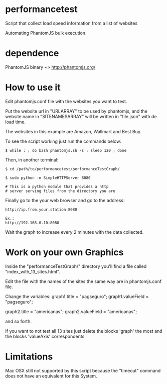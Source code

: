 performancetest
===============

Script that collect load speed information from a list of websites

Automating PhantomJS bulk execution.

dependence
===============
PhantomJS binary ~> http://phantomjs.org/

How to use it
===============

Edit phantomjs.conf file with the websites you want to test.

Put the website url in "URLARRAY" to be used by phantomjs, and the website name in "SITENAMESARRAY" will be written in "file.json" with de load time.

The websites in this example are Amazon, Wallmart and Best Buy.

To see the script working just run the commands below:

	$ while : ; do bash phantomjs.sh -s ; sleep 120 ; done

Then, in another terminal:

	$ cd /path/to/performancetest/performanceTestGraph/

	$ sudo python -m SimpleHTTPServer 8080

	# This is a python module that provides a http
	# server serving files from the directory you are

Finally go to the your web browser and go to the address:

	http://ip.from.your.station:8080

	Ex.:
	http://192.168.0.10:8080

Wait the graph to increase every 2 minutes with the data collected.

Work on your own Graphics
===============

Inside the "performanceTestGraph/" directory you'll find a file called "index_with_13_sites.html".

Edit the file with the names of the sites the same way are in phantomjs.conf file.

Change the variables:
graph1.title = "pagseguro";
graph1.valueField = "pagseguro";

graph2.title = "americanas";
graph2.valueField = "americanas";

and so forth.

If you want to not test all 13 sites just delete the blocks 'graph' the most and the blocks 'valueAxis' correspondents.

Limitations
===============

Mac OSX still not supported by this script because the "timeout" command does not have an equivalent for this System.
